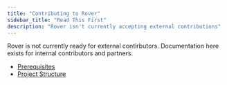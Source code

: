 ```yaml
---
title: "Contributing to Rover"
sidebar_title: "Read This First"
description: "Rover isn't currently accepting external contributions"
---
```


Rover is not currently ready for external contirbutors. Documentation here
exists for internal contributors and partners.

- [Prerequisites](./prerequisites)
- [Project Structure](./project-structure)
